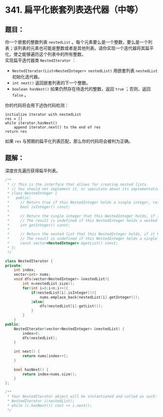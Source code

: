 # 341. 扁平化嵌套列表迭代器（中等）
## 题目：
你一个嵌套的整数列表 `nestedList` 。每个元素要么是一个整数，要么是一个列表；该列表的元素也可能是整数或者是其他列表。请你实现一个迭代器将其扁平化，使之能够遍历这个列表中的所有整数。\
实现扁平迭代器类 `NestedIterator` ：
* `NestedIterator(List<NestedInteger> nestedList)` 用嵌套列表 `nestedList` 初始化迭代器。
* `int next()` 返回嵌套列表的下一个整数。
* `boolean hasNext()` 如果仍然存在待迭代的整数，返回 `true` ；否则，返回 `false` 。

你的代码将会用下述伪代码检测：
```
initialize iterator with nestedList
res = []
while iterator.hasNext()
    append iterator.next() to the end of res
return res
```
如果 `res` 与预期的扁平化列表匹配，那么你的代码将会被判为正确。
## 题解：
深度优先遍历获得扁平列表。
```c++
/**
 * // This is the interface that allows for creating nested lists.
 * // You should not implement it, or speculate about its implementation
 * class NestedInteger {
 *   public:
 *     // Return true if this NestedInteger holds a single integer, rather than a nested list.
 *     bool isInteger() const;
 *
 *     // Return the single integer that this NestedInteger holds, if it holds a single integer
 *     // The result is undefined if this NestedInteger holds a nested list
 *     int getInteger() const;
 *
 *     // Return the nested list that this NestedInteger holds, if it holds a nested list
 *     // The result is undefined if this NestedInteger holds a single integer
 *     const vector<NestedInteger> &getList() const;
 * };
 */

class NestedIterator {
private:
    int index;
    vector<int> nums;
    void dfs(vector<NestedInteger> &nestedList){
        int n=nestedList.size();
        for(int i=0;i<n;i++){
            if(nestedList[i].isInteger()){
                nums.emplace_back(nestedList[i].getInteger());
            }else{
                dfs(nestedList[i].getList());
            }
        }
    }
public:
    NestedIterator(vector<NestedInteger> &nestedList) {
        index=0;
        dfs(nestedList);
    }
    
    int next() {
        return nums[index++];
    }
    
    bool hasNext() {
        return index<nums.size();
    }
};

/**
 * Your NestedIterator object will be instantiated and called as such:
 * NestedIterator i(nestedList);
 * while (i.hasNext()) cout << i.next();
 */
```